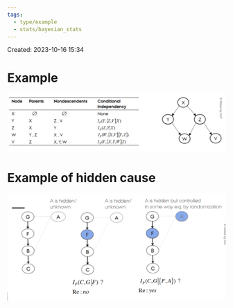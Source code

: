 ```yaml
---
tags:
  - type/example
  - stats/bayesian_stats
---
```

Created: 2023-10-16 15:34
# Example

![](/img/stats-bn-markov-blanket-example.png)

# Example of hidden cause

![](/img/stats-bn-markov-blanket-example-1.png)
